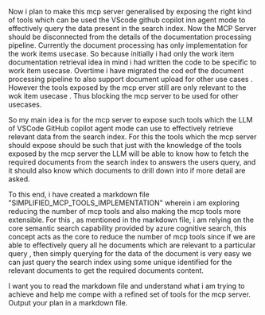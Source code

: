 Now i plan to make this mcp server generalised by exposing the right kind of tools which can be used the VScode github copilot inn agent mode to effectively query the data present in the search index. Now the MCP Server should be disconnected from the details of the documentation processing pipeline. Currently the document processing has only implementation for the work items usecase.
So because initially i had only the work item documentation retrieval idea in mind i had written the code to be specific to work item usecase. Overtime i have migrated the cod eof the document processing pipeline to also support document upload for other use cases .
However the tools exposed by the mcp erver still are only relevant to the wok item usecase . Thus blocking the mcp server to be used for other usecases.

So my main idea is for the mcp server to expose such tools which the LLM of VSCode GitHub copilot agent mode can use to effectively retrieve relevant data from the search index. For this the tools which the mcp server should expose should be such that just with the knowledge of the tools exposed by the mcp server the LLM will be able to know how to fetch the required documents from the search index to answers the users query, and it should also know which documents to drill down into if more detail are asked.

To this end, i have created a markdown file "SIMPLIFIED_MCP_TOOLS_IMPLEMENTATION" wherein i am exploring reducing the number of mcp tools and also making the mcp tools more extensible. For this , as mentioned in the markdown file, i am relying on the core semantic search capability provided by azure cognitive search, this concept acts as the core to reduce the number of mcp tools since if we are able to effectively query all he documents which are relevant to a particular query , then simply querying for the data of the document is very easy we can just query the search index using some unique identified for the relevant documents to get the required documents content.

I want you to read the markdown file and understand what i am trying to achieve and help me compe with a refined set of tools for the mcp server.
Output your plan in a markdown file.
